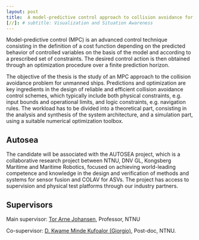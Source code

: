 ```yaml
---
layout: post
title:  A model-predictive control approach to collision avoidance for ASVs
[//]: # subtitle: Visualization and Situation Awareness
---
```

Model-predictive control (MPC) is an advanced control technique consisting in the definition of a cost function depending on the predicted behavior of controlled variables on the basis of the model and according to a prescribed set of constraints. The desired control action is then obtained through an optimization procedure over a finite prediction horizon.

The objective of the thesis is the study of an MPC approach to the collision avoidance problem for unmanned ships. Predictions and optimization are key ingredients in the design of reliable and efficient collision avoidance control schemes, which typically include both physical constraints, e.g. input bounds and operational limits, and logic constraints, e.g. navigation rules. The workload has to be divided into a theoretical part, consisting in the analysis and synthesis of the system architecture, and a simulation part, using a suitable numerical optimization toolbox.

## Autosea
The candidate will be associated with the AUTOSEA project, which is a collaborative research project between NTNU, DNV GL, Kongsberg Maritime and Maritime Robotics, focused on achieving world-leading competence and knowledge in the design and verification of methods and systems for sensor fusion and COLAV for ASVs. The project has access to supervision and physical test platforms through our industry partners.

## Supervisors

Main supervisor: [Tor Arne Johansen](http://www.ntnu.no/ansatte/torarnj), Professor, NTNU

Co-supervisor: [D. Kwame Minde Kufoalor (Giorgio)](http://www.ntnu.no/ansatte/kufoalor), Post-doc, NTNU.
